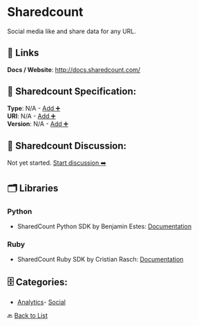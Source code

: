 # Sharedcount

Social media like and share data for any URL.

##  🔗 Links
**Docs / Website**: http://docs.sharedcount.com/

## 🧬 Sharedcount Specification:
**Type**: N/A - [Add ➕](https://github.com/apis-list/apis-list/edit/main/apis.yaml#L17431)  
**URI**: N/A - [Add ➕](https://github.com/apis-list/apis-list/edit/main/apis.yaml#L17431)  
**Version**: N/A - [Add ➕](https://github.com/apis-list/apis-list/edit/main/apis.yaml#L17431)

## 💬 Sharedcount Discussion:
Not yet started. [Start discussion ➡️](https://github.com/apis-list/apis-list/discussions/new)

## 🗂️ Libraries
### Python
- SharedCount Python SDK by Benjamin Estes: [Documentation](https://github.com/benjaminestes/countgrab-client)
### Ruby
- SharedCount Ruby SDK by Cristian Rasch: [Documentation](https://github.com/wecodeio/shared_count_api)


## 🗄️ Categories:
- [Analytics](https://github.com/apis-list/apis-list#analytics-)- [Social](https://github.com/apis-list/apis-list#social-)

🔙  [Back to List](https://github.com/apis-list/apis-list)
